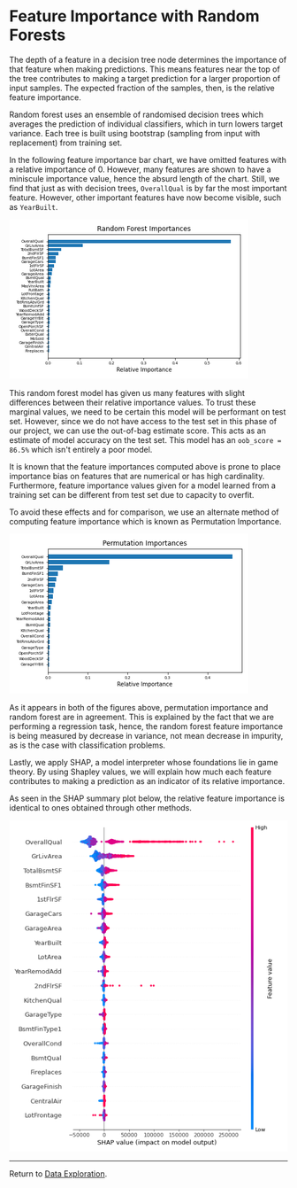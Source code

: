 # Feature Importance with Random Forests

The depth of a feature in a decision tree node determines the importance of that feature when making predictions. This means features near the top of the tree contributes to making a target prediction for a larger proportion of input samples. The expected fraction of the samples, then, is the relative feature importance.

Random forest uses an ensemble of randomised decision trees which averages the prediction of individual classifiers, which in turn lowers target variance. Each tree is built using bootstrap (sampling from input with replacement) from training set. 

In the following feature importance bar chart, we have omitted features with a relative importance of 0. However, many features are shown to have a miniscule importance value, hence the absurd length of the chart. Still, we find that just as with decision trees, `OverallQual` is by far the most important feature. However, other important features have now become visible, such as `YearBuilt`. 

![Random forest important features](images/rf_feat_imp.png)

This random forest model has given us many features with slight differences between their relative importance values. To trust these marginal values, we need to be certain this model will be performant on test set. However, since we do not have access to the test set in this phase of our project, we can use the out-of-bag estimate score. This acts as an estimate of model accuracy on the test set. This model has an `oob_score = 86.5%` which isn't entirely a poor model.

It is known that the feature importances computed above is prone to place importance bias on features that are numerical or has high cardinality. Furthermore, feature importance values given for a model learned from a training set can be different from test set due to capacity to overfit.

To avoid these effects and for comparison, we use an alternate method of computing feature importance which is known as Permutation Importance.

![Permutation importance](images/permutation_importance.png)

As it appears in both of the figures above, permutation importance and random forest are in agreement. This is explained by the fact that we are performing a regression task, hence, the random forest feature importance is being measured by decrease in variance, not mean decrease in impurity, as is the case with classification problems. 

Lastly, we apply SHAP, a model interpreter whose foundations lie in game theory. By using Shapley values, we will explain how much each feature contributes to making a prediction as an indicator of its relative importance. 

As seen in the SHAP summary plot below, the relative feature importance is identical to ones obtained through other methods.

![SHAP summary](images/shap_summary.png)

---

Return to [Data Exploration](../readme.md).